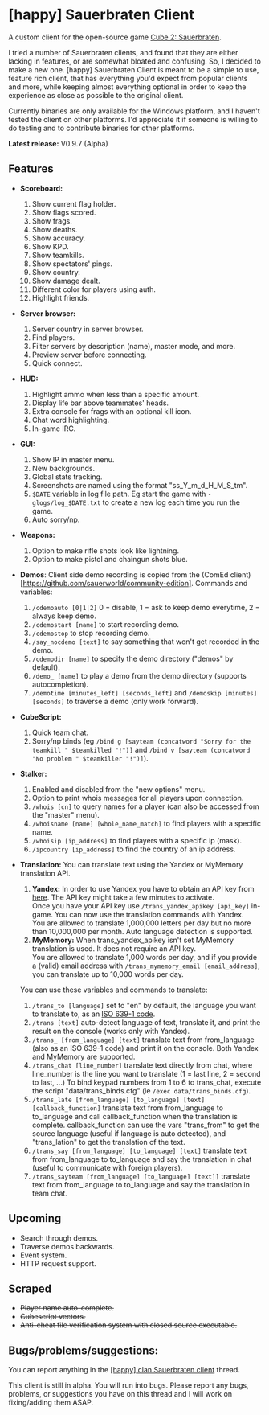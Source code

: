 # [happy] Sauerbraten Client

A custom client for the open-source game [Cube 2: Sauerbraten](http://sauerbraten.org/).

I tried a number of Sauerbraten clients, and found that they are either lacking in features, or are somewhat bloated and confusing. So, I decided to make a new one.
[happy] Sauerbraten Client is meant to be a simple to use, feature rich client, that has everything you'd expect from popular clients and more, while keeping almost everything optional in order to keep the experience as close as possible to the original client.

Currently binaries are only available for the Windows platform, and I haven't tested the client on other platforms. I'd appreciate it if someone is willing to do testing and to contribute binaries for other platforms.

**Latest release:** V0.9.7 (Alpha)


## Features

- **Scoreboard:**
	1. Show current flag holder.
	2. Show flags scored.
	3. Show frags.
	4. Show deaths.
	5. Show accuracy.
	6. Show KPD.
	7. Show teamkills.
	8. Show spectators' pings.
	9. Show country.
	10. Show damage dealt.
	11. Different color for players using auth.
	12. Highlight friends.


- **Server browser:**
	1. Server country in server browser.
	2. Find players.
	3. Filter servers by description (name), master mode, and more.
	4. Preview server before connecting.
	5. Quick connect.


- **HUD:**
	1. Highlight ammo when less than a specific amount.
	2. Display life bar above teammates' heads.
	3. Extra console for frags with an optional kill icon.
	4. Chat word highlighting.
	5. In-game IRC.


- **GUI:**
	1. Show IP in master menu.
	2. New backgrounds.
	3. Global stats tracking.
	4. Screenshots are named using the format "ss_Y_m_d_H_M_S_tm".
	5. ``$DATE`` variable in log file path. Eg start the game with ``-glogs/log_$DATE.txt`` to create a new log each time you run the game.
	6. Auto sorry/np.


- **Weapons:**
	1. Option to make rifle shots look like lightning.
	2. Option to make pistol and chaingun shots blue.


- **Demos**: Client side demo recording is copied from the (ComEd client)[https://github.com/sauerworld/community-edition].
	Commands and variables:
	
	1. ``/cdemoauto [0|1|2]`` 0 = disable, 1 = ask to keep demo everytime, 2 = always keep demo.
	2. ``/cdemostart [name]`` to start recording demo.
	3. ``/cdemostop`` to stop recording demo.
	4. ``/say_nocdemo [text]`` to say something that won't get recorded in the demo.
	5. ``/cdemodir [name]`` to specify the demo directory ("demos" by default).
	6. ``/demo_ [name]`` to play a demo from the demo directory (supports autocompletion).
	7. ``/demotime [minutes_left] [seconds_left]`` and ``/demoskip [minutes] [seconds]`` to traverse a demo (only work forward).


- **CubeScript:**
	1. Quick team chat.
	2. Sorry/np binds (eg ``/bind g [sayteam (concatword "Sorry for the teamkill " $teamkilled "!")]`` and ``/bind v [sayteam (concatword "No problem " $teamkiller "!")]``).


- **Stalker:**
	1. Enabled and disabled from the "new options" menu.
	2. Option to print whois messages for all players upon connection.
	3. ``/whois [cn]`` to query names for a player (can also be accessed from the "master" menu).
	4. ``/whoisname [name] [whole_name_match]`` to find players with a specific name.
	5. ``/whoisip [ip_address]`` to find players with a specific ip (mask).
	6. ``/ipcountry [ip_address]`` to find the country of an ip address.


- **Translation:** You can translate text using the Yandex or MyMemory translation API.
	1. **Yandex:**	In order to use Yandex you have to obtain an API key from [here](https://tech.yandex.com/keys/get/?service=trnsl). The API key might take a few minutes to activate.  
	Once you have your API key use ``/trans_yandex_apikey [api_key]`` in-game. You can now use the translation commands with Yandex.  
	You are allowed to translate 1,000,000 letters per day but no more than 10,000,000 per month. Auto language detection is supported.
	2. **MyMemory:**	When trans_yandex_apikey isn't set MyMemory translation is used. It does not require an API key.  
	You are allowed to translate 1,000 words per day, and if you provide a (valid) email address with ``/trans_mymemory_email [email_address]``, you can translate up to 10,000 words per day.

	You can use these variables and commands to translate:
	
	1. ``/trans_to [language]`` set to "en" by default, the language you want to translate to, as an [ISO 639-1 code](https://en.wikipedia.org/wiki/List_of_ISO_639-1_codes).
	2. ``/trans [text]`` auto-detect language of text, translate it, and print the result on the console (works only with Yandex).
	3. ``/trans_ [from_language] [text]`` translate text from from_language (also as an ISO 639-1 code) and print it on the console. Both Yandex and MyMemory are supported.
	4. ``/trans_chat [line_number]`` translate text directly from chat, where line_number is the line you want to translate (1 = last line, 2 = second to last, ...) To bind keypad numbers from 1 to 6 to trans_chat, execute the script "data/trans_binds.cfg" (ie ``/exec data/trans_binds.cfg``).
	5. ``/trans_late [from_language] [to_language] [text] [callback_function]`` translate text from from_language to to_language and call callback_function when the translation is complete. callback_function can use the vars "trans_from" to get the source language (useful if language is auto detected), and "trans_lation" to get the translation of the text.
	6. ``/trans_say [from_language] [to_language] [text]`` translate text from from_language to to_language and say the translation in chat (useful to communicate with foreign players).
	7. ``/trans_sayteam [from_language] [to_language] [text]]`` translate text from from_language to to_language and say the translation in team chat.


## Upcoming

- Search through demos.
- Traverse demos backwards.
- Event system.
- HTTP request support.


## Scraped

- ~~Player name auto-complete.~~
- ~~Cubescript vectors.~~
- ~~Anti-cheat file verification system with closed source executable.~~


## Bugs/problems/suggestions:

You can report anything in the [[happy] clan Sauerbraten client](http://happysauerclan.webs.com/apps/forums/topics/show/12939770-happy-clan-sauerbraten-client) thread.

This client is still in alpha. You will run into bugs. Please report any bugs, problems, or suggestions you have on this thread and I will work on fixing/adding them ASAP.
